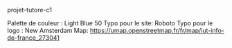 projet-tutore-c1

Palette de couleur : Light Blue 50
Typo pour le site: Roboto
Typo pour le logo : New Amsterdam
Map: https://umap.openstreetmap.fr/fr/map/iut-info-de-france_273041